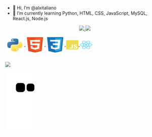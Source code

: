 - 👋 Hi, I’m @alxitaliano
- 🌱 I’m currently learning Python, HTML, CSS, JavaScript, MySQL, React.js, Node.js


<div align="center">
  <a href="https://github.com/alxitaliano">
  <img height="180em" src="https://github-readme-stats.vercel.app/api?username=alxitaliano&show_icons=true&theme=dracula&include_all_commits=true&count_private=true"/>
  <img height="180em" src="https://github-readme-stats.vercel.app/api/top-langs/?username=alxitaliano&layout=compact&langs_count=7&theme=dracula"/>
</div>
<div style="display: inline_block"><br>
  <img align="center" alt="alx-Python" height="50" width="60" src="https://raw.githubusercontent.com/devicons/devicon/master/icons/python/python-original.svg">
  <img align="center" alt="alx-HTML" height="50" width="60" src="https://raw.githubusercontent.com/devicons/devicon/master/icons/html5/html5-original.svg">
  <img align="center" alt="alx-CSS" height="50" width="60" src="https://raw.githubusercontent.com/devicons/devicon/master/icons/css3/css3-original.svg">
  <img align="center" alt="alx-Js" height="30" width="40" src="https://raw.githubusercontent.com/devicons/devicon/master/icons/javascript/javascript-plain.svg">
  <img align="center" alt="alx-React" height="30" width="40" src="https://raw.githubusercontent.com/devicons/devicon/master/icons/react/react-original.svg">
  
  
  
</div>
  
  ##
 
<div> 
  <a href="https://https://www.linkedin.com/in/anderson-leandro/" target="_blank"><img src="https://img.shields.io/badge/-LinkedIn-%230077B5?style=for-the-badge&logo=linkedin&logoColor=white" target="_blank"></a> 
 
  ![Snake animation](https://github.com/rafaballerini/rafaballerini/blob/output/github-contribution-grid-snake.svg)
 
</div>
<!---
alxitaliano/alxitaliano is a ✨ special ✨ repository because its `README.md` (this file) appears on your GitHub profile.
You can click the Preview link to take a look at your changes.
--->
